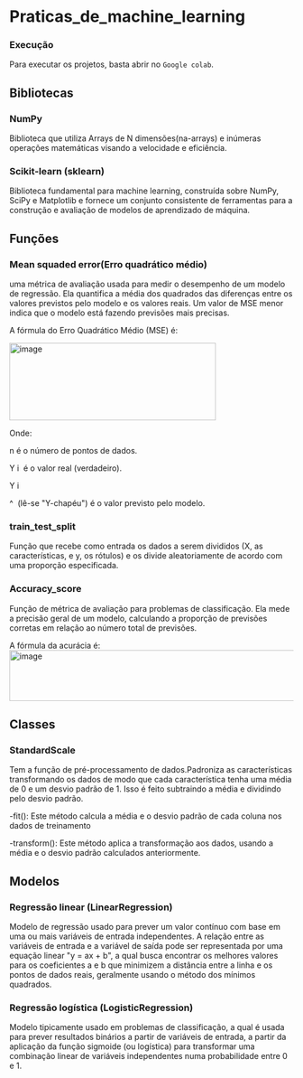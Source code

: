 # Praticas_de_machine_learning

### Execução

Para executar os projetos, basta abrir no  `Google colab`.

## Bibliotecas

### NumPy
Biblioteca que utiliza Arrays de N dimensões(na-arrays) e inúmeras operações matemáticas visando a velocidade e eficiência.

### Scikit-learn (sklearn)
Biblioteca fundamental para machine learning, construída sobre NumPy, SciPy e Matplotlib e fornece um conjunto consistente de ferramentas para a construção e avaliação de modelos de aprendizado de máquina.


## Funções

### Mean squaded error(Erro quadrático médio)
uma métrica de avaliação usada para medir o desempenho de um modelo de regressão. Ela quantifica a média dos quadrados das diferenças entre os valores previstos pelo modelo e os valores reais. Um valor de MSE menor indica que o modelo está fazendo previsões mais precisas.

A fórmula do Erro Quadrático Médio (MSE) é:

<img width="366" height="137" alt="image" src="https://github.com/user-attachments/assets/080f9dbe-85df-4852-adc1-7127dc8a0f27" />

 
Onde:

n é o número de pontos de dados.

Y 
i
​
  é o valor real (verdadeiro).

Y 
i
​
 
^
​
  (lê-se "Y-chapéu") é o valor previsto pelo modelo.

### train_test_split
Função que  recebe como entrada os dados a serem divididos (X, as características, e y, os rótulos) e os divide aleatoriamente de acordo com uma proporção especificada.

### Accuracy_score
Função de métrica de avaliação para problemas de classificação. Ela mede a precisão geral de um modelo, calculando a proporção de previsões corretas em relação ao número total de previsões.

A fórmula da acurácia é:
<img width="559" height="90" alt="image" src="https://github.com/user-attachments/assets/d95452f4-cf99-4326-9d47-05f3111ccff3" />


## Classes

### StandardScale
Tem a função de pré-processamento de dados.Padroniza as características transformando os dados de modo que cada característica tenha uma média de 0 e um desvio padrão de 1. Isso é feito subtraindo a média e dividindo pelo desvio padrão.

-fit(): Este método calcula a média e o desvio padrão de cada coluna nos dados de treinamento

-transform(): Este método aplica a transformação aos dados, usando a média e o desvio padrão calculados anteriormente.

## Modelos

### Regressão linear (LinearRegression)
Modelo de regressão usado para prever um valor contínuo com base em uma ou mais variáveis de entrada independentes. A relação entre as variáveis de entrada e a variável de saída pode ser representada por uma equação linear "y = ax + b", a qual busca encontrar os melhores valores para os coeficientes a e b que minimizem a distância entre a linha e os pontos de dados reais, geralmente usando o método dos mínimos quadrados.


### Regressão logística (LogisticRegression)
Modelo tipicamente usado em problemas de classificação, a qual é usada para prever resultados binários a partir de variáveis de entrada, a partir da aplicação da função sigmoide (ou logística) para transformar uma combinação linear de variáveis independentes numa probabilidade entre 0 e 1.
